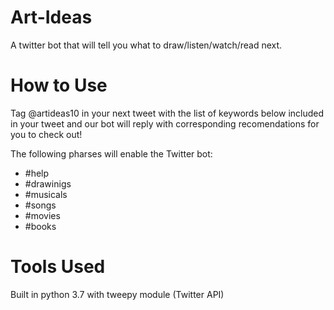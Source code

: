 # Art-Ideas
A twitter bot that will tell you what to draw/listen/watch/read next.

# How to Use
Tag @artideas10 in your next tweet with the list of keywords below included in your tweet and our bot will reply with corresponding recomendations for you to check out!

The following pharses will enable the Twitter bot:
* #help
* #drawinigs
* #musicals
* #songs
* #movies
* #books




# Tools Used
Built in python 3.7 with tweepy module (Twitter API) 

 
